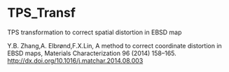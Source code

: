 # TPS_Transf
TPS transformation to correct spatial distortion in EBSD map

Y.B. Zhang,A. Elbrønd,F.X.Lin, A method to correct coordinate distortion in EBSD maps, Materials Characterization 96 (2014) 158–165. http://dx.doi.org/10.1016/j.matchar.2014.08.003
